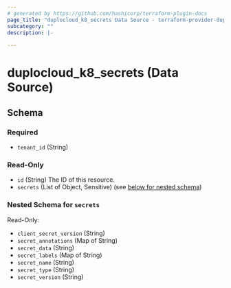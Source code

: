```yaml
---
# generated by https://github.com/hashicorp/terraform-plugin-docs
page_title: "duplocloud_k8_secrets Data Source - terraform-provider-duplocloud"
subcategory: ""
description: |-
  
---
```


# duplocloud_k8_secrets (Data Source)





<!-- schema generated by tfplugindocs -->
## Schema

### Required

- `tenant_id` (String)

### Read-Only

- `id` (String) The ID of this resource.
- `secrets` (List of Object, Sensitive) (see [below for nested schema](#nestedatt--secrets))

<a id="nestedatt--secrets"></a>
### Nested Schema for `secrets`

Read-Only:

- `client_secret_version` (String)
- `secret_annotations` (Map of String)
- `secret_data` (String)
- `secret_labels` (Map of String)
- `secret_name` (String)
- `secret_type` (String)
- `secret_version` (String)
